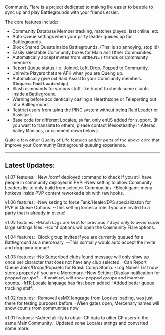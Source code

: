 Community Flare is a project dedicated to making life easier to be able to sync up and play Battlegrounds with your friends easier.

The core features include:

- Community Database Member tracking, matches played, last online, etc.
- Auto Queue settings when your party leader queues up for Battlegrounds.
- Block Shared Quests inside Battlegrounds. (That is so annoying, stop it!)
- Easily selectable Community boxes for Main and Other Communities.
- Automatically accept invites from Battle.NET friends or Community members.
- Report Queue status, i.e. Joined, Left, Drop, Popped to Community.
- Uninvite Players that are AFK when you are Queing up.
- Automatically give out Raid Assist to your Community members. (Requires Raid Leadership.)
- Slash commands for various stuff, like /comf to check some counts inside a Battleground.
- Warning before accidentically casting a Hearthstone or Teleporting out of a Battleground.
- Restrict users from using the PING system without being Raid Leader or Assistant.
- Base code for different Locales, so far, only enUS added for support. (If you want to translate to others, please contact Mesostealthy in Alterac Valley Maniacs, or comment down below.)

Quite a few other Quality of Life features and/or parts of the above core that improve your Community Battleground queuing experience.

-----------------------
Latest Updates:
-----------------------
v1.07 features:
-New /comf deployed command to check if you still have people in community deployed in PVP.
-New setting to allow Community Leaders list to only build from selected Communities.
-Block game menu hotkeys inside PVP content reworked a bit with raw hooks.

v1.06 features:
-New setting to force Tank/Healer/DPS specialization for PVP in Queue Options.
--This setting forces a role if you are invited to a party that is already in queue!

v1.05 features:
-Match Logs are kept for previous 7 days only to avoid super large settings files.
-/comf options will open the Community Flare options.

v1.04 features:
-Block group invites if you are currently queued for a Battleground as a mercenary.
--This normally would auto accept the invite and drop your queue!

v1.03 features:
-No Subscribed clubs found message will only show up once per character that does not have any club selected.
-Can Report Queue Joins/Drops/Pops/etc for Brawl: Comp Stomp.
-Log Names List now stores properly if you are a Mercenary.
-New Setting: Display notification for popped groups?
--If enabled, will show popped groups and member counts.
-frFR Locale language has first been added.
-Added better queue tracking stuff.

v1.02 features:
-Removed esMX language from Locales loading, was just there for testing purposes before.
-When gates open, Mercenary names will show counts from communities now.

v1.01 features:
-Added ability to obtain CF data to other CF users in the same Main Community.
-Updated some Locales strings and converted some more.
